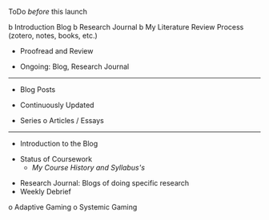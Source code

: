 ToDo *before* this launch

b Introduction Blog
b Research Journal
    b My Literature Review Process (zotero, notes, books, etc.)
    
- Proofread and Review

- Ongoing: Blog, Research Journal

-----------------------

- Blog Posts
* Continuously Updated
+ Series
o Articles / Essays

-----------------------

- Introduction to the Blog

* Status of Coursework
    * _My Course History and Syllabus's_
    
+ Research Journal: Blogs of doing specific research
+ Weekly Debrief

o Adaptive Gaming
o Systemic Gaming
